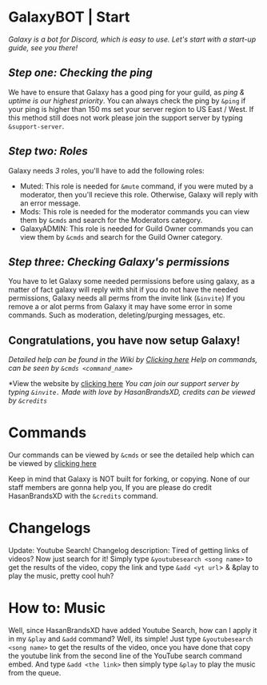 # GalaxyBOT | Start
_Galaxy is a bot for Discord, which is easy to use._
_Let's start with a start-up guide, see you there!_

## _Step one: Checking the ping_
We have to ensure that Galaxy has a good ping for your guild, as *ping & uptime is our highest priority*. You can always check the ping by `&ping` if your ping is higher than 150 ms set your server region to US East / West. If this method still does not work please join the support server by typing `&support-server`.

## _Step two: Roles_
Galaxy needs *3* roles, you'll have to add the following roles:

- Muted: This role is needed for `&mute` command, if you were muted by a moderator, then you'll recieve this role. Otherwise, Galaxy will reply with an error message.
- Mods: This role is needed for the moderator commands you can view them by `&cmds` and search for the Moderators category.
- GalaxyADMIN: This role is needed for Guild Owner commands you can view them by `&cmds` and search for the Guild Owner category.

## _Step three: Checking Galaxy's permissions_
You have to let Galaxy some needed permissions before using galaxy, as a matter of fact galaxy will reply with shit if you do not have the needed permissions, Galaxy needs all perms from the invite link (`&invite`) If you remove a or alot perms from Galaxy it may have some error in some commands. Such as moderation, deleting/purging messages, etc.



## Congratulations, you have now setup Galaxy!
_Detailed help can be found in the Wiki by [Clicking here](https://github.com/HasanBrandsXD/GalaxyBOT/wiki/Commands---Setting-up-&-Doc)
Help on commands, can be seen by `&cmds <command_name>`_

*View the website by [clicking here](https://hasanbrandsxd.github.io/GalaxyBOT/)
*You can join our support server by typing `&invite.`*
*Made with love by HasanBrandsXD, credits can be viewed by `&credits`*


# Commands

Our commands can be viewed by `&cmds` or see the detailed help which can be viewed by [clicking here](https://github.com/HasanBrandsXD/GalaxyBOT/wiki/Commands---Setting-up-&-Doc)

Keep in mind that Galaxy is NOT built for forking, or copying. None of our staff members are gonna help you, If you are please do credit HasanBrandsXD with the `&credits` command.


# Changelogs

Update: Youtube Search!
Changelog description: Tired of getting links of videos? Now just search for it! Simply type `&youtubesearch <song name>` to get the results of the video, copy the link and type `&add <yt url`> & &play to play the music, pretty cool huh?


# How to: Music

Well, since HasanBrandsXD have added Youtube Search, how can I apply it in my `&play` and `&add` command? Well, its simple! Just type `&youtubesearch <song name>` to get the results of the video, once you have done that copy the youtube link from the second line of the YouTube search command embed. And type `&add <the link>` then simply type `&play` to play the music from the queue.
